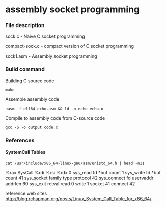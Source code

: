 # assembly socket programming


### File description

sock.c - Naive C socket programming

compact-sock.c - compact version of C socket programming

sock1.asm - Assembly socket programming


### Build command
Building C source code
```
make
```
Assemble assembly code
```
nasm -f elf64 echo.asm && ld -o echo echo.o
```
Compile to assembly code from C-source code
```
gcc -S -o output code.c
```

### References

#### SystemCall Tables
```
cat /usr/include/x86_64-linux-gnu/asm/unistd_64.h | head -n11
```
%rax	SysCall 		%rdi	%rsi		%rdx
0		sys_read		fd 		*buf		count
1		sys_write		fd 		*buf 		count
41		sys_socket		family	type		protocol
42 		sys_connect		fd 		uservaddr	addrlen
60		sys_exit		retval
read	0 
write	1
socket	41
connect	42

reference web sites http://blog.rchapman.org/posts/Linux_System_Call_Table_for_x86_64/